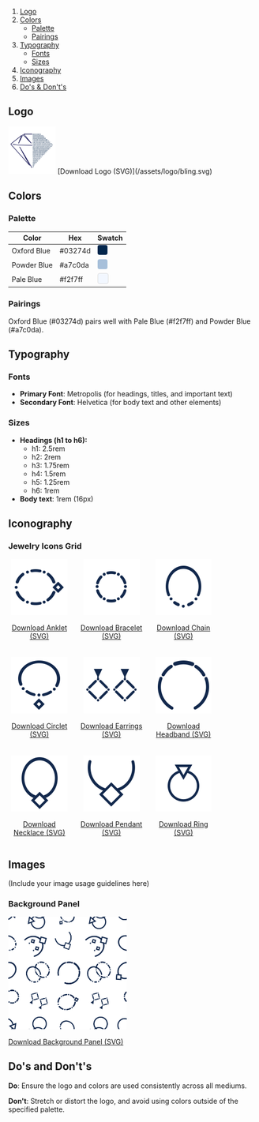 1. [Logo](#logo)
2. [Colors](#colors)
   * [Palette](#palette)
   * [Pairings](#pairings)
3. [Typography](#typography)
   * [Fonts](#fonts)
   * [Sizes](#sizes)
4. [Iconography](#iconography)
5. [Images](#images)
6. [Do's & Don't's](#dos-and-donts)

## Logo
<img src="/assets/logo/bling.svg" alt="Bling Store Logo" style="max-width: 96px; max-height: 96px;">
[Download Logo (SVG)](/assets/logo/bling.svg)

## Colors

### Palette
| Color             | Hex       | Swatch |
| ----------------- | --------- | ------ |
| Oxford Blue       | #03274d   | <div style="background-color:#03274d;width:20px;height:20px;display:inline-block;border-radius:4px;"></div> |
| Powder Blue       | #a7c0da   | <div style="background-color:#a7c0da;width:20px;height:20px;display:inline-block;border-radius:4px;"></div> |
| Pale Blue         | #f2f7ff   | <div style="background-color:#f2f7ff;width:20px;height:20px;display:inline-block;border-radius:4px;border:1px solid #ddd;"></div> |

### Pairings
Oxford Blue (#03274d) pairs well with Pale Blue (#f2f7ff) and Powder Blue (#a7c0da).

## Typography

### Fonts
- **Primary Font**: Metropolis (for headings, titles, and important text)
- **Secondary Font**: Helvetica (for body text and other elements)

### Sizes
- **Headings (h1 to h6):**
  - h1: 2.5rem
  - h2: 2rem
  - h3: 1.75rem
  - h4: 1.5rem
  - h5: 1.25rem
  - h6: 1rem
- **Body text**: 1rem (16px)

## Iconography

### Jewelry Icons Grid

<div style="display: flex; flex-wrap: wrap; gap: 20px;">

<div style="flex-basis: 25%; text-align: center;">
  <img src="/assets/final_iconography/anklet.svg" alt="Anklet Icon" style="max-width: 114px; max-height: 114px;">
  <p><a href="/assets/final_iconography/anklet.svg">Download Anklet (SVG)</a></p>
</div>

<div style="flex-basis: 25%; text-align: center;">
  <img src="/assets/final_iconography/bracelet.svg" alt="Bracelet Icon" style="max-width: 114px; max-height: 114px;">
  <p><a href="/assets/final_iconography/bracelet.svg">Download Bracelet (SVG)</a></p>
</div>

<div style="flex-basis: 25%; text-align: center;">
  <img src="/assets/final_iconography/chain.svg" alt="Chain Icon" style="max-width: 114px; max-height: 114px;">
  <p><a href="/assets/final_iconography/chain.svg">Download Chain (SVG)</a></p>
</div>

<div style="flex-basis: 25%; text-align: center;">
  <img src="/assets/final_iconography/circlet.svg" alt="Circlet Icon" style="max-width: 114px; max-height: 114px;">
  <p><a href="/assets/final_iconography/circlet.svg">Download Circlet (SVG)</a></p>
</div>

<div style="flex-basis: 25%; text-align: center;">
  <img src="/assets/final_iconography/earrings.svg" alt="Earrings Icon" style="max-width: 114px; max-height: 114px;">
  <p><a href="/assets/final_iconography/earrings.svg">Download Earrings (SVG)</a></p>
</div>

<div style="flex-basis: 25%; text-align: center;">
  <img src="/assets/final_iconography/headband.svg" alt="Headband Icon" style="max-width: 114px; max-height: 114px;">
  <p><a href="/assets/final_iconography/headband.svg">Download Headband (SVG)</a></p>
</div>

<div style="flex-basis: 25%; text-align: center;">
  <img src="/assets/final_iconography/necklace.svg" alt="Necklace Icon" style="max-width: 114px; max-height: 114px;">
  <p><a href="/assets/final_iconography/necklace.svg">Download Necklace (SVG)</a></p>
</div>

<div style="flex-basis: 25%; text-align: center;">
  <img src="/assets/final_iconography/pendant.svg" alt="Pendant Icon" style="max-width: 114px; max-height: 114px;">
  <p><a href="/assets/final_iconography/pendant.svg">Download Pendant (SVG)</a></p>
</div>

<div style="flex-basis: 25%; text-align: center;">
  <img src="/assets/final_iconography/ring.svg" alt="Ring Icon" style="max-width: 114px; max-height: 114px;">
  <p><a href="/assets/final_iconography/ring.svg">Download Ring (SVG)</a></p>
</div>

</div>

## Images
(Include your image usage guidelines here)

### Background Panel

<img src="/assets/pattern/pattern_tile.svg" alt="Pattern Tile" style="max-width: 240px; max-height: 240px;">

[Download Background Panel (SVG)](/assets/pattern/pattern_tile.svg)

## Do's and Don't's

**Do**: Ensure the logo and colors are used consistently across all mediums.

**Don't**: Stretch or distort the logo, and avoid using colors outside of the specified palette.
